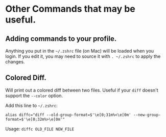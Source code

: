 # Other Commands that may be useful.

## Adding commands to your profile.

Anything you put in the `~/.zshrc` file (on Mac) will be loaded when you login. If you edit it, you may need to source it with `. ~/.zshrc` to apply the changes.

## Colored Diff.

Will print out a colored diff between two files. Useful if your `diff` doesn't support the `--color` option.

Add this line to `~/.zshrc`:
```
alias diffc="diff --old-group-format=$'\e[0;31m%<\e[0m' --new-group-format=$'\e[0;32m%>\e[0m'"
```

Usage:
`diffc OLD_FILE NEW_FILE`